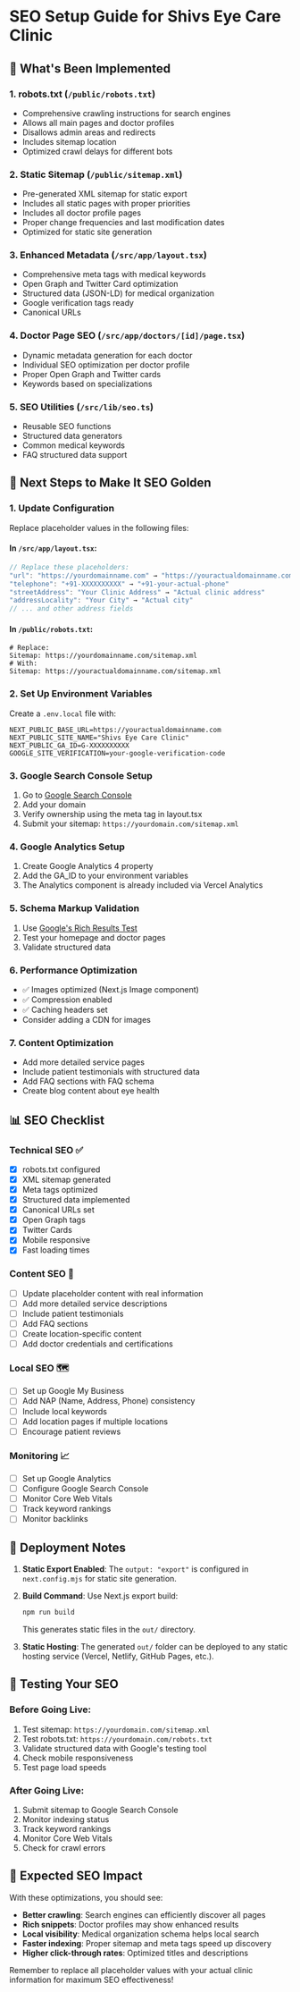 # SEO Setup Guide for Shivs Eye Care Clinic

## 🎯 What's Been Implemented

### 1. **robots.txt** (`/public/robots.txt`)
- Comprehensive crawling instructions for search engines
- Allows all main pages and doctor profiles
- Disallows admin areas and redirects
- Includes sitemap location
- Optimized crawl delays for different bots

### 2. **Static Sitemap** (`/public/sitemap.xml`)
- Pre-generated XML sitemap for static export
- Includes all static pages with proper priorities
- Includes all doctor profile pages
- Proper change frequencies and last modification dates
- Optimized for static site generation

### 3. **Enhanced Metadata** (`/src/app/layout.tsx`)
- Comprehensive meta tags with medical keywords
- Open Graph and Twitter Card optimization
- Structured data (JSON-LD) for medical organization
- Google verification tags ready
- Canonical URLs

### 4. **Doctor Page SEO** (`/src/app/doctors/[id]/page.tsx`)
- Dynamic metadata generation for each doctor
- Individual SEO optimization per doctor profile
- Proper Open Graph and Twitter cards
- Keywords based on specializations

### 5. **SEO Utilities** (`/src/lib/seo.ts`)
- Reusable SEO functions
- Structured data generators
- Common medical keywords
- FAQ structured data support

## 🚀 Next Steps to Make It SEO Golden

### 1. **Update Configuration**
Replace placeholder values in the following files:

#### In `/src/app/layout.tsx`:
```typescript
// Replace these placeholders:
"url": "https://yourdomainname.com" → "https://youractualdomainname.com"
"telephone": "+91-XXXXXXXXXX" → "+91-your-actual-phone"
"streetAddress": "Your Clinic Address" → "Actual clinic address"
"addressLocality": "Your City" → "Actual city"
// ... and other address fields
```

#### In `/public/robots.txt`:
```
# Replace:
Sitemap: https://yourdomainname.com/sitemap.xml
# With:
Sitemap: https://youractualdomainname.com/sitemap.xml
```

### 2. **Set Up Environment Variables**
Create a `.env.local` file with:
```env
NEXT_PUBLIC_BASE_URL=https://youractualdomainname.com
NEXT_PUBLIC_SITE_NAME="Shivs Eye Care Clinic"
NEXT_PUBLIC_GA_ID=G-XXXXXXXXXX
GOOGLE_SITE_VERIFICATION=your-google-verification-code
```

### 3. **Google Search Console Setup**
1. Go to [Google Search Console](https://search.google.com/search-console)
2. Add your domain
3. Verify ownership using the meta tag in layout.tsx
4. Submit your sitemap: `https://yourdomain.com/sitemap.xml`

### 4. **Google Analytics Setup**
1. Create Google Analytics 4 property
2. Add the GA_ID to your environment variables
3. The Analytics component is already included via Vercel Analytics

### 5. **Schema Markup Validation**
1. Use [Google's Rich Results Test](https://search.google.com/test/rich-results)
2. Test your homepage and doctor pages
3. Validate structured data

### 6. **Performance Optimization**
- ✅ Images optimized (Next.js Image component)
- ✅ Compression enabled
- ✅ Caching headers set
- Consider adding a CDN for images

### 7. **Content Optimization**
- Add more detailed service pages
- Include patient testimonials with structured data
- Add FAQ sections with FAQ schema
- Create blog content about eye health

## 📊 SEO Checklist

### Technical SEO ✅
- [x] robots.txt configured
- [x] XML sitemap generated
- [x] Meta tags optimized
- [x] Structured data implemented
- [x] Canonical URLs set
- [x] Open Graph tags
- [x] Twitter Cards
- [x] Mobile responsive
- [x] Fast loading times

### Content SEO 📝
- [ ] Update placeholder content with real information
- [ ] Add more detailed service descriptions
- [ ] Include patient testimonials
- [ ] Add FAQ sections
- [ ] Create location-specific content
- [ ] Add doctor credentials and certifications

### Local SEO 🗺️
- [ ] Set up Google My Business
- [ ] Add NAP (Name, Address, Phone) consistency
- [ ] Include local keywords
- [ ] Add location pages if multiple locations
- [ ] Encourage patient reviews

### Monitoring 📈
- [ ] Set up Google Analytics
- [ ] Configure Google Search Console
- [ ] Monitor Core Web Vitals
- [ ] Track keyword rankings
- [ ] Monitor backlinks

## 🔧 Deployment Notes

1. **Static Export Enabled**: The `output: "export"` is configured in `next.config.mjs` for static site generation.

2. **Build Command**: Use Next.js export build:
   ```bash
   npm run build
   ```
   This generates static files in the `out/` directory.

3. **Static Hosting**: The generated `out/` folder can be deployed to any static hosting service (Vercel, Netlify, GitHub Pages, etc.).

## 📱 Testing Your SEO

### Before Going Live:
1. Test sitemap: `https://yourdomain.com/sitemap.xml`
2. Test robots.txt: `https://yourdomain.com/robots.txt`
3. Validate structured data with Google's testing tool
4. Check mobile responsiveness
5. Test page load speeds

### After Going Live:
1. Submit sitemap to Google Search Console
2. Monitor indexing status
3. Track keyword rankings
4. Monitor Core Web Vitals
5. Check for crawl errors

## 🎯 Expected SEO Impact

With these optimizations, you should see:
- **Better crawling**: Search engines can efficiently discover all pages
- **Rich snippets**: Doctor profiles may show enhanced results
- **Local visibility**: Medical organization schema helps local search
- **Faster indexing**: Proper sitemap and meta tags speed up discovery
- **Higher click-through rates**: Optimized titles and descriptions

Remember to replace all placeholder values with your actual clinic information for maximum SEO effectiveness!
